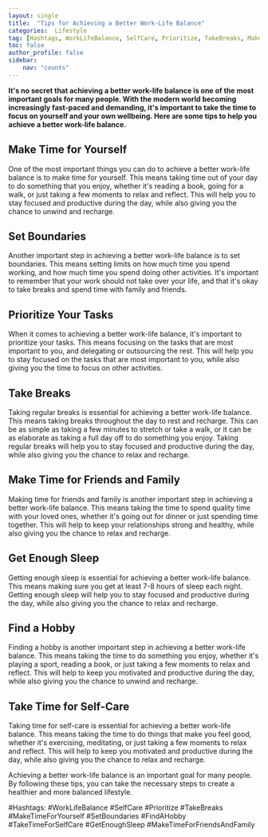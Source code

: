 ```yaml
---
layout: single
title:  "Tips for Achieving a Better Work-Life Balance"
categories:  Lifestyle
tag: [Hashtags, WorkLifeBalance, SelfCare, Prioritize, TakeBreaks, MakeTimeForYourself, SetBoundaries, FindAHobby, TakeTimeForSelfCare, GetEnoughSleep, MakeTimeForFriendsAndFamily, ]
toc: false
author_profile: false
sidebar:
    nav: "counts"
---
```

    
**It's no secret that achieving a better work-life balance is one of the most important goals for many people. With the modern world becoming increasingly fast-paced and demanding, it's important to take the time to focus on yourself and your own wellbeing. Here are some tips to help you achieve a better work-life balance.**

## Make Time for Yourself

One of the most important things you can do to achieve a better work-life balance is to make time for yourself. This means taking time out of your day to do something that you enjoy, whether it's reading a book, going for a walk, or just taking a few moments to relax and reflect. This will help you to stay focused and productive during the day, while also giving you the chance to unwind and recharge.

## Set Boundaries

Another important step in achieving a better work-life balance is to set boundaries. This means setting limits on how much time you spend working, and how much time you spend doing other activities. It's important to remember that your work should not take over your life, and that it's okay to take breaks and spend time with family and friends.

## Prioritize Your Tasks

When it comes to achieving a better work-life balance, it's important to prioritize your tasks. This means focusing on the tasks that are most important to you, and delegating or outsourcing the rest. This will help you to stay focused on the tasks that are most important to you, while also giving you the time to focus on other activities.

## Take Breaks

Taking regular breaks is essential for achieving a better work-life balance. This means taking breaks throughout the day to rest and recharge. This can be as simple as taking a few minutes to stretch or take a walk, or it can be as elaborate as taking a full day off to do something you enjoy. Taking regular breaks will help you to stay focused and productive during the day, while also giving you the chance to relax and recharge.

## Make Time for Friends and Family

Making time for friends and family is another important step in achieving a better work-life balance. This means taking the time to spend quality time with your loved ones, whether it's going out for dinner or just spending time together. This will help to keep your relationships strong and healthy, while also giving you the chance to relax and recharge.

## Get Enough Sleep

Getting enough sleep is essential for achieving a better work-life balance. This means making sure you get at least 7-8 hours of sleep each night. Getting enough sleep will help you to stay focused and productive during the day, while also giving you the chance to relax and recharge.

## Find a Hobby

Finding a hobby is another important step in achieving a better work-life balance. This means taking the time to do something you enjoy, whether it's playing a sport, reading a book, or just taking a few moments to relax and reflect. This will help to keep you motivated and productive during the day, while also giving you the chance to unwind and recharge.

## Take Time for Self-Care

Taking time for self-care is essential for achieving a better work-life balance. This means taking the time to do things that make you feel good, whether it's exercising, meditating, or just taking a few moments to relax and reflect. This will help to keep you motivated and productive during the day, while also giving you the chance to relax and recharge.

Achieving a better work-life balance is an important goal for many people. By following these tips, you can take the necessary steps to create a healthier and more balanced lifestyle. 

#Hashtags: 
#WorkLifeBalance #SelfCare #Prioritize #TakeBreaks #MakeTimeForYourself #SetBoundaries #FindAHobby #TakeTimeForSelfCare #GetEnoughSleep #MakeTimeForFriendsAndFamily